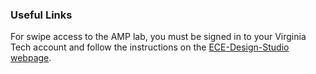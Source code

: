### Useful Links

For swipe access to the AMP lab, you must be signed in to your Virginia Tech account and follow the instructions on the [ECE-Design-Studio webpage](https://sites.google.com/a/vt.edu/ece-design-studio/swipe-access).